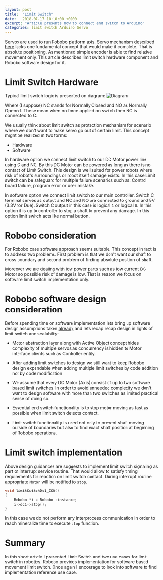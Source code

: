 ```yaml
---
layout: post
title:  "Limit Switch"
date:   2018-07-17 10:10:00 +0100
excerpt: "Article presents how to connect end switch to Arduino"
categories: limit switch Arduino Servo
---
```


Servos are used to run Robobo platform axis. Servo mechanism described
[here](https://leszek-wojcik.github.io/robobo/arduino/servo/encoder/pololu/hbridge/pid/2017/12/29/servo.html)
lacks one fundamental concept that would make it complete. That is absolute
positioning. As mentioned simple encoder is able to find relative movement
only. This article describes limit switch hardware component and Robobo
software design for it. 

# Limit Switch Hardware

Typical limit switch logic is presented on diagram:
![Diagram](https://leszek-wojcik.github.io/robobo/images/LimitSwitch.jpg)

Where (I suppose) NC stands for Normally Closed and NO as Normally Opened. These
mean when no force applied on switch then NC is connected to C.

We usually think about limit switch as protection mechanism for scenario where
we don't want to make servo go out of certain limit. This concept might be
realized in two forms:
- Hardware 
- Software

In hardware option we connect limit switch to our DC Motor power line using C
and NC. By this DC Motor can be powered as long as there is no contact of Limit
Switch. This design is well suited for power robots where risk of robot's
surroundings or robot itself damage exists. In this case Limit switch can be
safeguard for multiple failure scenarios such as: Control board failure,
program error or user mistake.

In software option we connect limit switch to our main controller. Switch C
terminal serves as output and NC and NO are connected to ground and 5V (3.3V
for Due). Switch C output in this case is logical `1` or logical `0`. In this
option it is up to controller to stop a shaft to prevent any damage. In this
option limit switch acts like normal button.

# Robobo consideration

For Robobo case software approach seems suitable. This concept in fact is to
address two problems. First problem is that we don't want our shaft to cross
boundary and second problem of finding absolute position of shaft.

Moreover we are dealing with low power parts such as low current DC Motor so
possible risk of damage is low. That is reason we focus on software limit
switch implementation only.

# Robobo software design consideration

Before spending time on software implementation lets bring up software design
assumptions taken
[already](https://leszek-wojcik.github.io/robobo/c++,/freertos,/activeobject/2018/03/09/robobo-design.html)
and lets recap recap design in lights of limit switch and scalability:

- Motor abstraction layer along with Active Object concept hides complexity of
  multiple servos as concurrency is hidden to Motor interface clients such as
Controller entity.

- After adding limit switches to design we still want to keep Robobo design
  expandable when adding multiple limit switches by code addition not by
code modification 

- We assume that every DC Motor (Axis) consist of up to two software based
  limit switches. In order to avoid unneeded complexity we don't want to design
software with more than two switches as limited practical sense of doing so. 

- Essential end switch functionality is to stop motor moving as fast as possible
  when limit switch detects contact. 

- Limit switch functionality is used not only to prevent shaft moving outside
  of boundaries but also to find exact shaft position at beginning of Robobo
operations.

# Limit switch implementation

Above design guidances are suggests to implement limit switch signaling as part
of interrupt service routine. That would allow to satisfy timing requirements
for reaction on limit switch contact. During interrupt routine appropriate
`Motor` will be notified to `stop`.

```c
void limitSwitchDc1_ISR()
{
    Robobo *i = Robobo::instance; 
    i->dc1->stop();
}
```
In this case we do not perform any interprocess communication in order to reach
mineralize time to execute `stop` function. 

# Summary

In this short article I presented Limit Switch and two use cases for limit
switch in robotics. Robobo provides implementation for software based movement
limit switch. Once again I encourage to look into software to find
implementation reference use case. 





